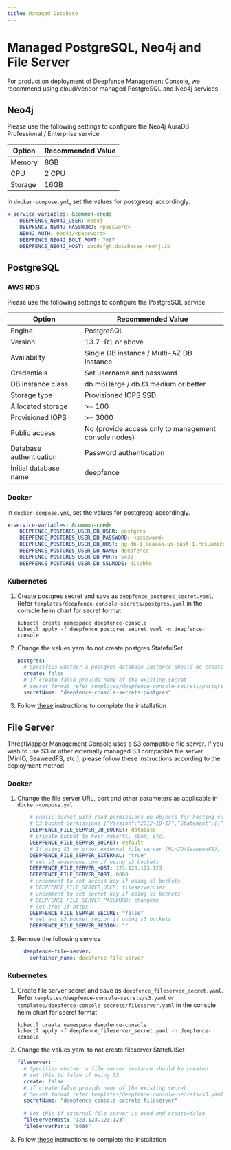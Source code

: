 ```yaml
---
title: Managed Database
---
```


# Managed PostgreSQL, Neo4j and File Server

For production deployment of Deepfence Management Console, we recommend using cloud/vendor managed PostgreSQL and Neo4j services.

## Neo4j

Please use the following settings to configure the Neo4j AuraDB Professional / Enterprise service

| Option  | Recommended Value |
|---------|-------------------|
| Memory  | 8GB               |
| CPU     | 2 CPU             |
| Storage | 16GB              |

In `docker-compose.yml`, set the values for postgresql accordingly.
```yaml
x-service-variables: &common-creds
    DEEPFENCE_NEO4J_USER: neo4j
    DEEPFENCE_NEO4J_PASSWORD: <password>
    NEO4J_AUTH: neo4j/<password>
    DEEPFENCE_NEO4J_BOLT_PORT: 7687
    DEEPFENCE_NEO4J_HOST: abcdefgh.databases.neo4j.io
```

## PostgreSQL

### AWS RDS

Please use the following settings to configure the PostgreSQL service

| Option                  | Recommended Value                                    |
|-------------------------|------------------------------------------------------|
| Engine                  | PostgreSQL                                           |
| Version                 | 13.7-R1 or above                                     |
| Availability            | Single DB instance / Multi-AZ DB instance            |
| Credentials             | Set username and password                            |
| DB instance class       | db.m6i.large / db.t3.medium or better                |
| Storage type            | Provisioned IOPS SSD                                 |
| Allocated storage       | >= 100                                               |
| Provisioned IOPS        | >= 3000                                              |
| Public access           | No (provide access only to management console nodes) |
| Database authentication | Password authentication                              |
| Initial database name   | deepfence                                            |

### Docker

In `docker-compose.yml`, set the values for postgresql accordingly.
```yaml
x-service-variables: &common-creds
    DEEPFENCE_POSTGRES_USER_DB_USER: postgres
    DEEPFENCE_POSTGRES_USER_DB_PASSWORD: <password>
    DEEPFENCE_POSTGRES_USER_DB_HOST: pg-db-1.aaaaaa.us-east-1.rds.amazonaws.com
    DEEPFENCE_POSTGRES_USER_DB_NAME: deepfence
    DEEPFENCE_POSTGRES_USER_DB_PORT: 5432
    DEEPFENCE_POSTGRES_USER_DB_SSLMODE: disable
```

### Kubernetes

1. Create postgres secret and save as `deepfence_postgres_secret.yaml`. Refer `templates/deepfence-console-secrets/postgres.yaml` in the console helm chart for secret format
    ```shell
    kubectl create namespace deepfence-console
    kubectl apply -f deepfence_postgres_secret.yaml -n deepfence-console
    ```
2. Change the values.yaml to not create postgres StatefulSet
    ```yaml
    postgres:
      # Specifies whether a postgres database instance should be created
      create: false
      # if create false provide name of the existing secret
      # secret format refer templates/deepfence-console-secrets/postgres.yaml
      secretName: "deepfence-console-secrets-postgres"
    ```
3. Follow [these](kubernetes.md#console-helm-chart) instructions to complete the installation

## File Server

ThreatMapper Management Console uses a S3 compatible file server. If you wish to use S3 or other externally managed S3 compatible file server (MinIO, SeaweedFS, etc.), please follow these instructions according to the deployment method

### Docker

1. Change the file server URL, port and other parameters as applicable in `docker-compose.yml`
    ```yaml
        # public bucket with read permissions on objects for hosting vulnerability database
        # S3 bucket permissions {"Version":"2012-10-17","Statement":[{"Sid":"database","Effect":"Allow","Principal":"*","Action":"s3:GetObject","Resource":["arn:aws:s3:::<bucket-name>/database/*","arn:aws:s3:::<bucket-name>/database"]}]}
        DEEPFENCE_FILE_SERVER_DB_BUCKET: database
        # private bucket to host reports, sbom, etc.
        DEEPFENCE_FILE_SERVER_BUCKET: default
        # If using S3 or other external file server (MinIO/SeaweedFS), set this to true
        DEEPFENCE_FILE_SERVER_EXTERNAL: "true"
        # set s3.amazonaws.com if using s3 buckets
        DEEPFENCE_FILE_SERVER_HOST: 123.123.123.123
        DEEPFENCE_FILE_SERVER_PORT: 8080
        # uncomment to set access key if using s3 buckets
        # DEEPFENCE_FILE_SERVER_USER: fileserveruser
        # uncomment to set secret key if using s3 buckets
        # DEEPFENCE_FILE_SERVER_PASSWORD: changeme
        # set true if https
        DEEPFENCE_FILE_SERVER_SECURE: "false"
        # set aws s3 bucket region if using s3 buckets
        DEEPFENCE_FILE_SERVER_REGION: ""
    ```
2. Remove the following service
    ```yaml
      deepfence-file-server:
        container_name: deepfence-file-server
    ```

### Kubernetes

1. Create file server secret and save as `deepfence_fileserver_secret.yaml`. Refer `templates/deepfence-console-secrets/s3.yaml` or `templates/deepfence-console-secrets/fileserver.yaml` in the console helm chart for secret format
    ```shell
    kubectl create namespace deepfence-console
    kubectl apply -f deepfence_fileserver_secret.yaml -n deepfence-console
    ```
2. Change the values.yaml to not create fileserver StatefulSet
    ```yaml
    fileserver:
      # Specifies whether a file server instance should be created
      # set this to false if using S3
      create: false
      # if create false provide name of the existing secret.
      # Secret format refer templates/deepfence-console-secrets/s3.yaml
      secretName: "deepfence-console-secrets-fileserver"
      
      # Set this if external file server is used and create=false
      fileServerHost: "123.123.123.123"
      fileServerPort: "8080"
    ```
3. Follow [these](kubernetes.md#console-helm-chart) instructions to complete the installation